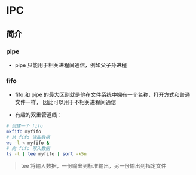 # IPC

## 简介

### pipe

- pipe 只能用于相关进程间通信，例如父子孙进程

### fifo

- fifo 和 pipe 的最大区别就是他在文件系统中拥有一个名称，打开方式和普通文件一样，
因此可以用于不相关进程间通信

- 有趣的双重管道线：

```sh
# 创建一个 fifo
mkfifo myfifo
# 从 fifo 读取数据
wc -l < myfifo &
# 向 fifo 写入数据
ls -l | tee myfifo | sort -k5n
```

> tee 将输入数据，一份输出到标准输出，另一份输出到指定文件
